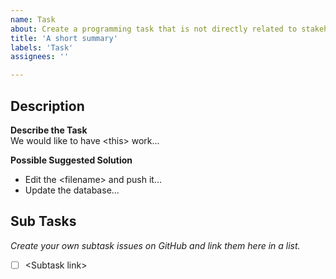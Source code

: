 ```yaml
---
name: Task
about: Create a programming task that is not directly related to stakeholders.
title: 'A short summary'
labels: 'Task'
assignees: ''

---
```



## Description
**Describe the Task** \
We would like to have \<this> work...


**Possible Suggested Solution**  
- Edit the \<filename> and push it...
- Update the database... 


## Sub Tasks
*Create your own subtask issues on GitHub and link them here in a list.*
- [ ] \<Subtask link> 